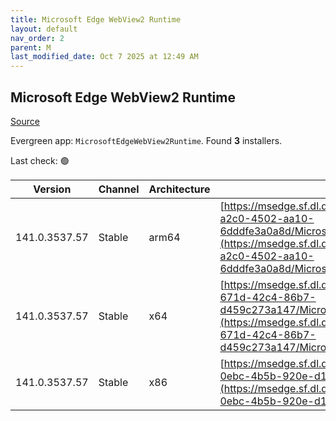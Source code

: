 ```yaml
---
title: Microsoft Edge WebView2 Runtime
layout: default
nav_order: 2
parent: M
last_modified_date: Oct 7 2025 at 12:49 AM
---
```


## Microsoft Edge WebView2 Runtime

[Source](https://developer.microsoft.com/en-us/microsoft-edge/webview2/)

Evergreen app: `MicrosoftEdgeWebView2Runtime`. Found **3** installers.

Last check: 🟢

| Version       | Channel | Architecture | URI                                                                                                                                                                                                                                                                                                                            |
| ------------- | ------- | ------------ | ------------------------------------------------------------------------------------------------------------------------------------------------------------------------------------------------------------------------------------------------------------------------------------------------------------------------------ |
| 141.0.3537.57 | Stable  | arm64        | [https://msedge.sf.dl.delivery.mp.microsoft.com/filestreamingservice/files/2ac51384-a2c0-4502-aa10-6dddfe3a0a8d/MicrosoftEdgeWebView2RuntimeInstallerARM64.exe](https://msedge.sf.dl.delivery.mp.microsoft.com/filestreamingservice/files/2ac51384-a2c0-4502-aa10-6dddfe3a0a8d/MicrosoftEdgeWebView2RuntimeInstallerARM64.exe) |
| 141.0.3537.57 | Stable  | x64          | [https://msedge.sf.dl.delivery.mp.microsoft.com/filestreamingservice/files/73ccd8fe-671d-42c4-86b7-d459c273a147/MicrosoftEdgeWebView2RuntimeInstallerX64.exe](https://msedge.sf.dl.delivery.mp.microsoft.com/filestreamingservice/files/73ccd8fe-671d-42c4-86b7-d459c273a147/MicrosoftEdgeWebView2RuntimeInstallerX64.exe)     |
| 141.0.3537.57 | Stable  | x86          | [https://msedge.sf.dl.delivery.mp.microsoft.com/filestreamingservice/files/62af7fad-0ebc-4b5b-920e-d19122cfc2bf/MicrosoftEdgeWebView2RuntimeInstallerX86.exe](https://msedge.sf.dl.delivery.mp.microsoft.com/filestreamingservice/files/62af7fad-0ebc-4b5b-920e-d19122cfc2bf/MicrosoftEdgeWebView2RuntimeInstallerX86.exe)     |
